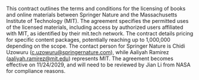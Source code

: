 This contract outlines the terms and conditions for the licensing of books and online materials between Springer Nature and the Massachusetts Institute of Technology (MIT). The agreement specifies the permitted uses of the licensed materials, including access by authorized users affiliated with MIT, as identified by their mit.tech network. The contract details pricing for specific content packages, potentially reaching up to 1,000,000 depending on the scope. The contact person for Springer Nature is Chidi Uzowuru (c.uzowuru@springernature.com), while Aaliyah Ramirez (aaliyah.ramirez@mit.edu) represents MIT. The agreement becomes effective on 11/24/2029, and will need to be reviewed by Jian Li from NASA for compliance reasons.
